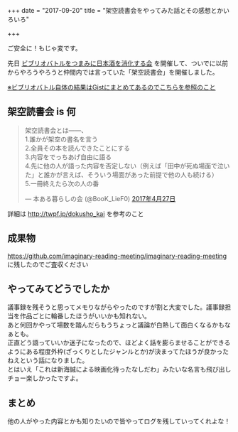 +++
date = "2017-09-20"
title = "架空読書会をやってみた話とその感想とかいろいろ"

+++

ご安全に！もじゃ変です。

先日 [ビブリオバトルをつまみに日本酒を消化する会](https://bibliobattle-okayama.connpass.com/event/63566/) を開催して、ついでに以前からやろうやろうと仲間内では言っていた「架空読書会」を開催しました。

[※ビブリオバトル自体の結果はGistにまとめてあるのでこちらを参照のこと](https://gist.github.com/shizone/2ab95795cdcc47180065cbb6cd837896)

## 架空読書会 is 何

<blockquote class="twitter-tweet" data-lang="ja"><p lang="ja" dir="ltr">架空読書会とは――、<br>1.誰かが架空の書名を言う<br>2.全員その本を読んできたことにする<br>3.内容をでっちあげ自由に語る<br>4.先に他の人が語った内容を否定しない（例えば「田中が死ぬ場面で泣いた」と誰かが言えば、そういう場面があった前提で他の人も続ける）<br>5.一冊終えたら次の人の番</p>&mdash; 本ある暮らしの会 (@BooK_LieF0) <a href="https://twitter.com/BooK_LieF0/status/857523283855409152">2017年4月27日</a></blockquote>
<script async src="//platform.twitter.com/widgets.js" charset="utf-8"></script>

詳細は http://twpf.jp/dokusho_kai を参考のこと

## 成果物

https://github.com/imaginary-reading-meeting/imaginary-reading-meeting に残したのでご査収ください

## やってみてどうでしたか

議事録を残そうと思ってメモりながらやったのですが割と大変でした。議事録担当を作品ごとに輪番したほうがいいかも知れない。  
あと何回かやって場数を踏んだらもうちょっと議論が白熱して面白くなるかもなぁとも。  
正直どう語っていいか迷子になったので、ほどよく話を膨らませることができるようにある程度外枠(ざっくりとしたジャンルとか)が決まってたほうが良かったねえという話になりました。  
とはいえ「これは新海誠による映画化待ったなしだわ」みたいな名言も飛び出しチョー楽しかったですよ。

## まとめ

他の人がやった内容とかも知りたいので皆やってログを残していってくれよな！